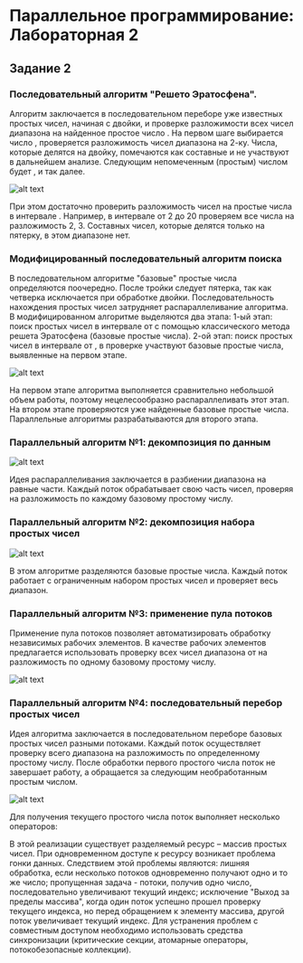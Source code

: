 # Параллельное программирование: Лабораторная 2
## Задание 2

### Последовательный алгоритм "Решето Эратосфена".
Алгоритм заключается в последовательном переборе уже известных простых чисел, начиная с двойки, и проверке разложимости всех чисел диапазона на найденное простое число . На первом шаге выбирается число , проверяется разложимость чисел диапазона на 2-ку. Числа, которые делятся на двойку, помечаются как составные и не участвуют в дальнейшем анализе. Следующим непомеченным (простым) числом будет , и так далее.

![alt text](https://intuit.ru/EDI/25_01_16_3/1453674113-15194/tutorial/1158/objects/6/files/2_1.png)

При этом достаточно проверить разложимость чисел на простые числа в интервале . Например, в интервале от 2 до 20 проверяем все числа на разложимость 2, 3. Составных чисел, которые делятся только на пятерку, в этом диапазоне нет.

### Модифицированный последовательный алгоритм поиска
В последовательном алгоритме "базовые" простые числа определяются поочередно. После тройки следует пятерка, так как четверка исключается при обработке двойки. Последовательность нахождения простых чисел затрудняет распараллеливание алгоритма. В модифицированном алгоритме выделяются два этапа:
1-ый этап: поиск простых чисел в интервале от с помощью классического метода решета Эратосфена (базовые простые числа).
2-ой этап: поиск простых чисел в интервале от , в проверке участвуют базовые простые числа, выявленные на первом этапе.

![alt text](https://intuit.ru/EDI/25_01_16_3/1453674113-15194/tutorial/1158/objects/6/files/2_2.png)

На первом этапе алгоритма выполняется сравнительно небольшой объем работы, поэтому нецелесообразно распараллеливать этот этап. На втором этапе проверяются уже найденные базовые простые числа. Параллельные алгоритмы разрабатываются для второго этапа.

### Параллельный алгоритм №1: декомпозиция по данным

![alt text](https://intuit.ru/EDI/25_01_16_3/1453674113-15194/tutorial/1158/objects/6/files/2_3.png)

Идея распараллеливания заключается в разбиении диапазона на равные части. Каждый поток обрабатывает свою часть чисел, проверяя на разложимость по каждому базовому простому числу.

### Параллельный алгоритм №2: декомпозиция набора простых чисел
![alt text](https://intuit.ru/EDI/25_01_16_3/1453674113-15194/tutorial/1158/objects/6/files/2_4.png)

В этом алгоритме разделяются базовые простые числа. Каждый поток работает с ограниченным набором простых чисел и проверяет весь диапазон.

### Параллельный алгоритм №3: применение пула потоков

Применение пула потоков позволяет автоматизировать обработку независимых рабочих элементов. В качестве рабочих элементов предлагается использовать проверку всех чисел диапазона от на разложимость по одному базовому простому числу.

![alt text](https://intuit.ru/EDI/25_01_16_3/1453674113-15194/tutorial/1158/objects/6/files/2_5.png)

### Параллельный алгоритм №4: последовательный перебор простых чисел
Идея алгоритма заключается в последовательном переборе базовых простых чисел разными потоками. Каждый поток осуществляет проверку всего диапазона на разложимость по определенному простому числу. После обработки первого простого числа поток не завершает работу, а обращается за следующим необработанным простым числом.

![alt text](https://intuit.ru/EDI/25_01_16_3/1453674113-15194/tutorial/1158/objects/6/files/2_6.png)

Для получения текущего простого числа поток выполняет несколько операторов:
     
В этой реализации существует разделяемый ресурс – массив простых чисел. При одновременном доступе к ресурсу возникает проблема гонки данных. Следствием этой проблемы являются: лишняя обработка, если несколько потоков одновременно получают одно и то же число; пропущенная задача - потоки, получив одно число, последовательно увеличивают текущий индекс; исключение "Выход за пределы массива", когда один поток успешно прошел проверку текущего индекса, но перед обращением к элементу массива, другой поток увеличивает текущий индекс.
Для устранения проблем с совместным доступом необходимо использовать средства синхронизации (критические секции, атомарные операторы, потокобезопасные коллекции).

